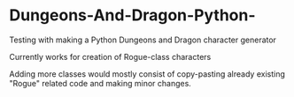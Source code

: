 # Dungeons-And-Dragon-Python-
Testing with making a Python Dungeons and Dragon character generator

Currently works for creation of Rogue-class characters

Adding more classes would mostly consist of copy-pasting already existing "Rogue" related code and making minor changes.
